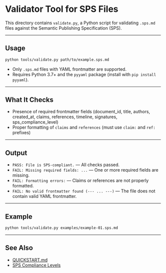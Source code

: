 # Validator Tool for SPS Files

This directory contains `validate.py`, a Python script for validating `.sps.md` files against the Semantic Publishing Specification (SPS).

---

## Usage

```sh
python tools/validate.py path/to/example.sps.md
```

- Only `.sps.md` files with YAML frontmatter are supported.
- Requires Python 3.7+ and the `pyyaml` package (install with `pip install pyyaml`).

---

## What It Checks
- Presence of required frontmatter fields (document_id, title, authors, created_at, claims, references, timeline, signatures, sps_compliance_level)
- Proper formatting of `claims` and `references` (must use `claim:` and `ref:` prefixes)

---

## Output
- `PASS: File is SPS-compliant.` — All checks passed.
- `FAIL: Missing required fields: ...` — One or more required fields are missing.
- `FAIL: Formatting errors:` — Claims or references are not properly formatted.
- `FAIL: No valid frontmatter found (--- ... ---)` — The file does not contain valid YAML frontmatter.

---

## Example

```sh
python tools/validate.py examples/example-01.sps.md
```

---

## See Also
- [QUICKSTART.md](../docs/QUICKSTART.md)
- [SPS Compliance Levels](../specs/sps-compliance-levels.md)
